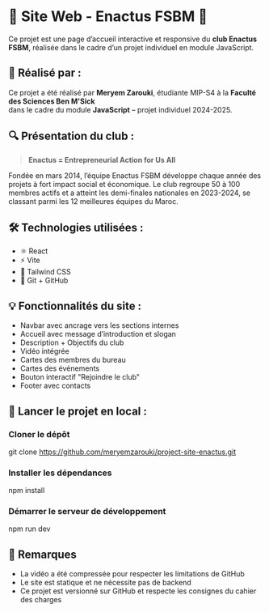 # 🌟 Site Web - Enactus FSBM 🌟

Ce projet est une page d’accueil interactive et responsive du **club Enactus FSBM**, réalisée dans le cadre d’un projet individuel en module JavaScript.

## 👤 Réalisé par :

Ce projet a été réalisé par **Meryem Zarouki**, étudiante MIP-S4 à la **Faculté des Sciences Ben M'Sick**  
dans le cadre du module **JavaScript** – projet individuel 2024-2025.

## 🔍 Présentation du club :

> **Enactus = Entrepreneurial Action for Us All**

Fondée en mars 2014, l’équipe Enactus FSBM développe chaque année des projets à fort impact social et économique. Le club regroupe 50 à 100 membres actifs et a atteint les demi-finales nationales en 2023-2024, se classant parmi les 12 meilleures équipes du Maroc.

## 🛠️ Technologies utilisées :

- ⚛️ React  
- ⚡ Vite  
- 💨 Tailwind CSS 
- 🐙 Git + GitHub  

## 💡 Fonctionnalités du site :

- Navbar avec ancrage vers les sections internes  
- Accueil avec message d’introduction et slogan  
- Description + Objectifs du club  
- Vidéo intégrée  
- Cartes des membres du bureau  
- Cartes des événements  
- Bouton interactif "Rejoindre le club"  
- Footer avec contacts  

## 🚀 Lancer le projet en local :

### Cloner le dépôt
git clone https://github.com/meryemzarouki/project-site-enactus.git

### Installer les dépendances
npm install

### Démarrer le serveur de développement
npm run dev

## 📌 Remarques

- La vidéo a été compressée pour respecter les limitations de GitHub  
- Le site est statique et ne nécessite pas de backend  
- Ce projet est versionné sur GitHub et respecte les consignes du cahier des charges
